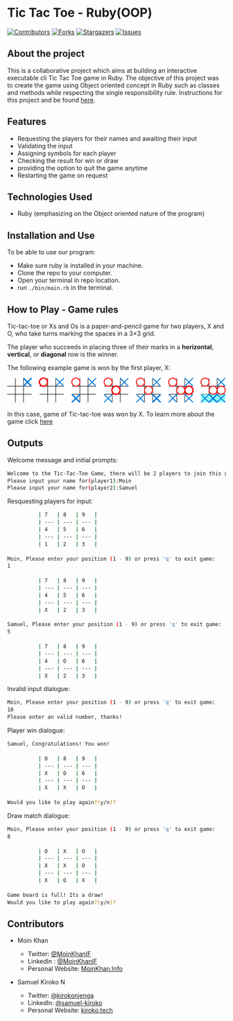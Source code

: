 # Tic Tac Toe - Ruby(OOP)

[![Contributors][contributors-shield]][contributors-url]
[![Forks][forks-shield]][forks-url]
[![Stargazers][stars-shield]][stars-url]
[![Issues][issues-shield]][issues-url]

## About the project

This is a collaborative project which aims at building an interactive executable cli Tic Tac Toe game in Ruby. The objective of this project was to create the game using Object oriented concept in Ruby such as classes and methods while respecting the single responsibility rule. Instructions for this project and be found <a href="https://www.theodinproject.com/courses/ruby-programming/lessons/oop" target="_blank">here</a>. 

## Features

- Requesting the players for their names and awaiting their input
- Validating the input
- Assigning symbols for each player
- Checking the result for win or draw
- providing the option to quit the game anytime
- Restarting the game on request

## Technologies Used

* Ruby (emphasizing on the Object oriented nature of the program)

## Installation and Use

To be able to use our program:

- Make sure ruby is installed in your machine.
- Clone the repo to your computer. 
- Open your terminal in repo location.
- run `./bin/main.rb` in the terminal.

## How to Play - Game rules

Tic-tac-toe or Xs and Os is a paper-and-pencil game for two players, X and O, who take turns marking the spaces in a 3×3 grid. 

The player who succeeds in placing three of their marks in a **horizontal**, **vertical**, or **diagonal** row is the winner.

The following example game is won by the first player, X:

![Tic Tac Toe x win](./ttt1.svg)

In this case, game of Tic-tac-toe was won by X. To learn more about the game click [here](https://en.wikipedia.org/wiki/Tic-tac-toe)

## Outputs

Welcome message and initial prompts:
```bash
Welcome to the Tic-Tac-Toe Game, there will be 2 players to join this game!
Please input your name for(player1):Moin
Please input your name for(player2):Samuel
```
Resquesting players for input:
```bash
          | 7   | 8   | 9   |
          | --- | --- | --- |
          | 4   | 5   | 6   |
          | --- | --- | --- |
          | 1   | 2   | 3   |

Moin, Please enter your position (1 - 9) or press 'q' to exit game: 
1

          | 7   | 8   | 9   |
          | --- | --- | --- |
          | 4   | 5   | 6   |
          | --- | --- | --- |
          | X   | 2   | 3   |

Samuel, Please enter your position (1 - 9) or press 'q' to exit game: 
5

          | 7   | 8   | 9   |
          | --- | --- | --- |
          | 4   | O   | 6   |
          | --- | --- | --- |
          | X   | 2   | 3   |
```

Invalid input dialogue:
```bash
Moin, Please enter your position (1 - 9) or press 'q' to exit game: 
10
Please enter an valid number, thanks! 
```

Player win dialogue:
```bash
Samuel, Congratulations! You won!

          | O   | 8   | 9   |
          | --- | --- | --- |
          | X   | O   | 6   |
          | --- | --- | --- |
          | X   | X   | O   |

Would you like to play again?(y/n)?
```

Draw match dialogue:
```bash
Moin, Please enter your position (1 - 9) or press 'q' to exit game: 
8

          | O   | X   | O   |
          | --- | --- | --- |
          | X   | X   | O   |
          | --- | --- | --- |
          | X   | O   | X   |

Game board is full! Its a draw!
Would you like to play again?(y/n)?
```

## Contributors

* Moin Khan
    * Twitter: [@MoinKhanIF](https://twitter.com/MoinKhanIF)
    * LinkedIn : [@MoinKhanIF](https://www.linkedin.com/in/moinkhanif/)
    * Personal Website: [MoinKhan.Info](https://moinkhan.info)

* Samuel Kiroko N
    * Twitter: [@kirokonjenga](https://twitter.com/kirokonjenga)
    * LinkedIn: [@samuel-kiroko](https://www.linkedin.com/in/samuel-kiroko/)
    * Personal Website: [kiroko.tech](https://www.kiroko.tech/)
<!-- MARKDOWN LINKS & IMAGES -->

[contributors-shield]: https://img.shields.io/github/contributors/Samkiroko/Ruby_oop.svg?style=flat-square
[contributors-url]: https://github.com/Samkiroko/Ruby_oop/graphs/contributors
[forks-shield]: https://img.shields.io/github/forks/Samkiroko/Ruby_oop.svg?style=flat-square
[forks-url]: https://github.com/Samkiroko/Ruby_oop/network/members
[stars-shield]: https://img.shields.io/github/stars/Samkiroko/Ruby_oop.svg?style=flat-square
[stars-url]: https://github.com/Samkiroko/Ruby_oop/stargazers
[issues-shield]: https://img.shields.io/github/issues/Samkiroko/Ruby_oop.svg?style=flat-square
[issues-url]: https://github.com/Samkiroko/Ruby_oop/issues